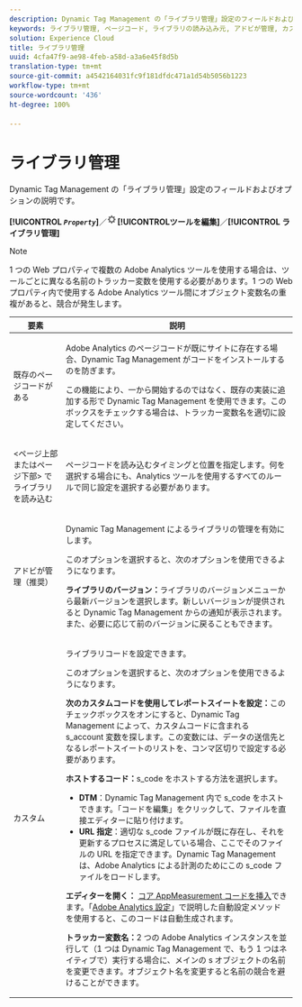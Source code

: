 ```yaml
---
description: Dynamic Tag Management の「ライブラリ管理」設定のフィールドおよびオプションの説明です。
keywords: ライブラリ管理, ページコード, ライブラリの読み込み元, アドビが管理, カスタム, ホストするコード, ホストする s_code
solution: Experience Cloud
title: ライブラリ管理
uuid: 4cfa47f9-ae98-4feb-a58d-a3a6e45f8d5b
translation-type: tm+mt
source-git-commit: a4542164031fc9f181dfdc471a1d54b5056b1223
workflow-type: tm+mt
source-wordcount: '436'
ht-degree: 100%

---
```



# ライブラリ管理

Dynamic Tag Management の「ライブラリ管理」設定のフィールドおよびオプションの説明です。

**[!UICONTROL *`Property`*]**／![](assets/settings_gear.png)**[!UICONTROL &#x200B;ツールを編集&#x200B;]**／**[!UICONTROL &#x200B;ライブラリ管理&#x200B;]**

>[!NOTE]
>
>1 つの Web プロパティで複数の Adobe Analytics ツールを使用する場合は、ツールごとに異なる名前のトラッカー変数を使用する必要があります。1 つの Web プロパティ内で使用する Adobe Analytics ツール間にオブジェクト変数名の重複があると、競合が発生します。

<table id="table_2758C770C91B4025AD74009B360D71F7"> 
 <thead> 
  <tr> 
   <th colname="col1" class="entry"> 要素 </th> 
   <th colname="col2" class="entry"> 説明 </th> 
  </tr> 
 </thead>
 <tbody> 
  <tr> 
   <td colname="col1"> <p>既存のページコードがある </p> </td> 
   <td colname="col2"> <p> <span class="keyword">Adobe Analytics</span> のページコードが既にサイトに存在する場合、Dynamic Tag Management がコードをインストールするのを防ぎます。 </p> <p>この機能により、一から開始するのではなく、既存の実装に追加する形で Dynamic Tag Management を使用できます。このボックスをチェックする場合は、トラッカー変数名を適切に設定してください。 </p> </td> 
  </tr> 
  <tr> 
   <td colname="col1"> <p>&lt;<span class="term">ページ上部</span>または<span class="term">ページ下部</span>&gt; でライブラリを読み込む </p> </td> 
   <td colname="col2"> <p>ページコードを読み込むタイミングと位置を指定します。何を選択する場合にも、Analytics ツールを使用するすべてのルールで同じ設定を選択する必要があります。 </p> </td> 
  </tr> 
  <tr> 
   <td colname="col1"> <p>アドビが管理（推奨） </p> </td> 
   <td colname="col2"> <p>Dynamic Tag Management によるライブラリの管理を有効にします。 </p> <p>このオプションを選択すると、次のオプションを使用できるようになります。 </p> <p> <b>ライブラリのバージョン：</b><span class="wintitle">ライブラリのバージョン</span>メニューから最新バージョンを選択します。新しいバージョンが提供されると Dynamic Tag Management からの通知が表示されます。また、必要に応じて前のバージョンに戻ることもできます。 </p> </td> 
  </tr> 
  <tr> 
   <td colname="col1"> <p> カスタム </p> </td> 
   <td colname="col2"> <p>ライブラリコードを設定できます。 </p> <p>このオプションを選択すると、次のオプションを使用できるようになります。 </p> <p> <b>次のカスタムコードを使用してレポートスイートを設定：</b>このチェックボックスをオンにすると、Dynamic Tag Management によって、カスタムコードに含まれる         <span class="varname"> s_account</span> 変数を探します。この変数には、データの送信先となるレポートスイートのリストを、コンマ区切りで設定する必要があります。 </p> <p> <b>ホストするコード：</b><span class="filepath">s_code</span> をホストする方法を選択します。 </p> 
    <ul id="ul_FC395283365A4BBAA8A5FE5871D16EC6"> 
     <li id="li_36D733C533CE40F1868309130551D4DE"> <b>DTM</b>：Dynamic Tag Management 内で <span class="filepath">s_code</span> をホストできます。「<span class="uicontrol">コードを編集</span>」をクリックして、ファイルを直接エディターに貼り付けます。 </li> 
     <li id="li_A64734C66D254079A5E16DC8DBEDA3F6"> <b>URL 指定</b>：適切な <span class="filepath">s_code</span> ファイルが既に存在し、それを更新するプロセスに満足している場合、ここでそのファイルの URL を指定できます。Dynamic Tag Management は、<span class="filepath">Adobe Analytics</span> による計測のためにこの <span class="keyword">s_code</span> ファイルをロードします。 </li> 
    </ul> <p> <b>エディターを開く：</b> <a href="/help/implement/other/dtm/c-aa-tool/t-appmeasurement-code.md"  >コア AppMeasurement コードを挿入</a>できます。「<a href="/help/implement/other/dtm/c-aa-tool/analytics-dtm.md"  >Adobe Analytics 設定</a>」で説明した自動設定メソッドを使用すると、このコードは自動生成されます。 </p> <p> <b>トラッカー変数名：</b>2 つの <span class="keyword">Adobe Analytics</span> インスタンスを並行して（1 つは Dynamic Tag Management で、もう 1 つはネイティブで）実行する場合に、メインの <span class="term">s</span> オブジェクトの名前を変更できます。オブジェクト名を変更すると名前の競合を避けることができます。 </p> </td> 
  </tr> 
 </tbody> 
</table>


